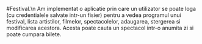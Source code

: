 #Festival.\n
Am implementat o aplicatie prin care un utilizator se poate loga (cu credentialele salvate intr-un fisier) pentru a vedea programul unui festival,
lista artistilor, filmelor, spectacolelor, adaugarea, stergerea si modificarea acestora. Acesta poate cauta un spectacol intr-o anumita zi si poate cumpara bilete.
